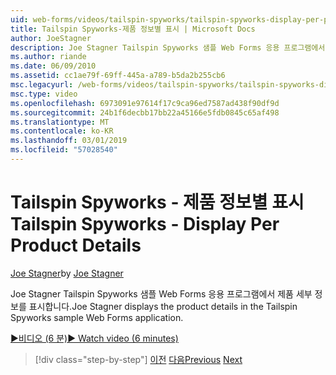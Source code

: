 ```yaml
---
uid: web-forms/videos/tailspin-spyworks/tailspin-spyworks-display-per-product-details
title: Tailspin Spyworks-제품 정보별 표시 | Microsoft Docs
author: JoeStagner
description: Joe Stagner Tailspin Spyworks 샘플 Web Forms 응용 프로그램에서 제품 세부 정보를 표시합니다.
ms.author: riande
ms.date: 06/09/2010
ms.assetid: cc1ae79f-69ff-445a-a789-b5da2b255cb6
msc.legacyurl: /web-forms/videos/tailspin-spyworks/tailspin-spyworks-display-per-product-details
msc.type: video
ms.openlocfilehash: 6973091e97614f17c9ca96ed7587ad438f90df9d
ms.sourcegitcommit: 24b1f6decbb17bb22a45166e5fdb0845c65af498
ms.translationtype: MT
ms.contentlocale: ko-KR
ms.lasthandoff: 03/01/2019
ms.locfileid: "57028540"
---
```

<a name="tailspin-spyworks---display-per-product-details"></a><span data-ttu-id="bda80-103">Tailspin Spyworks - 제품 정보별 표시</span><span class="sxs-lookup"><span data-stu-id="bda80-103">Tailspin Spyworks - Display Per Product Details</span></span>
====================
<span data-ttu-id="bda80-104">[Joe Stagner](https://github.com/JoeStagner)</span><span class="sxs-lookup"><span data-stu-id="bda80-104">by [Joe Stagner](https://github.com/JoeStagner)</span></span>

<span data-ttu-id="bda80-105">Joe Stagner Tailspin Spyworks 샘플 Web Forms 응용 프로그램에서 제품 세부 정보를 표시합니다.</span><span class="sxs-lookup"><span data-stu-id="bda80-105">Joe Stagner displays the product details in the Tailspin Spyworks sample Web Forms application.</span></span>

[<span data-ttu-id="bda80-106">&#9654;비디오 (6 분)</span><span class="sxs-lookup"><span data-stu-id="bda80-106">&#9654; Watch video (6 minutes)</span></span>](https://channel9.msdn.com/Blogs/ASP-NET-Site-Videos/tailspin-spyworks-display-per-product-details)

> [!div class="step-by-step"]
> <span data-ttu-id="bda80-107">[이전](tailspin-spyworks-display-the-product-list.md)
> [다음](tailspin-spyworks-adding-items-to-the-shopping-cart.md)</span><span class="sxs-lookup"><span data-stu-id="bda80-107">[Previous](tailspin-spyworks-display-the-product-list.md)
[Next](tailspin-spyworks-adding-items-to-the-shopping-cart.md)</span></span>
